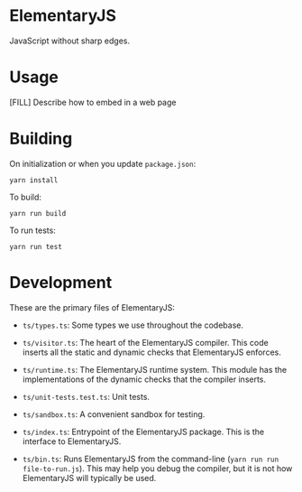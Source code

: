 # ElementaryJS

JavaScript without sharp edges.

# Usage

[FILL] Describe how to embed in a web page

# Building

On initialization or when you update `package.json`:

    yarn install

To build:

    yarn run build

To run tests:

    yarn run test

# Development

These are the primary files of ElementaryJS:

- `ts/types.ts`: Some types we use throughout the codebase.

- `ts/visitor.ts`: The heart of the ElementaryJS compiler. This code inserts
  all the static and dynamic checks that ElementaryJS enforces.

- `ts/runtime.ts`: The ElementaryJS runtime system. This module has the
  implementations of the dynamic checks that the compiler inserts.

- `ts/unit-tests.test.ts`: Unit tests.

- `ts/sandbox.ts`: A convenient sandbox for testing.

- `ts/index.ts`: Entrypoint of the ElementaryJS package. This is the interface to
  ElementaryJS.

- `ts/bin.ts`: Runs ElementaryJS from the command-line (`yarn run run file-to-run.js`). This
  may help you debug the compiler, but it is not how ElementaryJS will typically
  be used.
